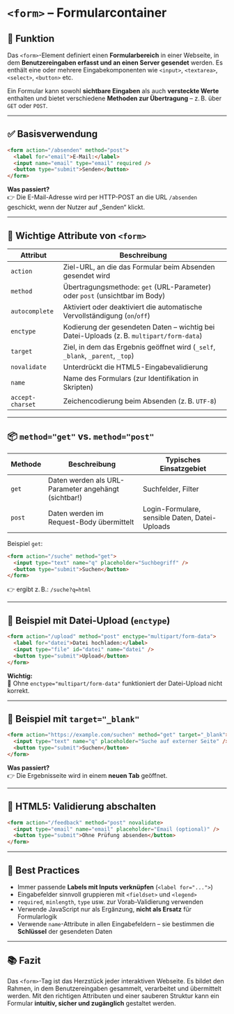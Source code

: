 # `<form>` – Formularcontainer

## 🧩 Funktion

Das `<form>`-Element definiert einen **Formularbereich** in einer Webseite, in dem **Benutzereingaben erfasst und an einen Server gesendet** werden. Es enthält eine oder mehrere Eingabekomponenten wie `<input>`, `<textarea>`, `<select>`, `<button>` etc.

Ein Formular kann sowohl **sichtbare Eingaben** als auch **versteckte Werte** enthalten und bietet verschiedene **Methoden zur Übertragung** – z. B. über `GET` oder `POST`.

---

## ✅ Basisverwendung

```html
<form action="/absenden" method="post">
  <label for="email">E-Mail:</label>
  <input name="email" type="email" required />
  <button type="submit">Senden</button>
</form>
```

**Was passiert?**  
👉 Die E-Mail-Adresse wird per HTTP-POST an die URL `/absenden` geschickt, wenn der Nutzer auf „Senden“ klickt.

---

## 🔧 Wichtige Attribute von `<form>`

| Attribut        | Beschreibung |
|-----------------|--------------|
| `action`        | Ziel-URL, an die das Formular beim Absenden gesendet wird |
| `method`        | Übertragungsmethode: `get` (URL-Parameter) oder `post` (unsichtbar im Body) |
| `autocomplete`  | Aktiviert oder deaktiviert die automatische Vervollständigung (`on`/`off`) |
| `enctype`       | Kodierung der gesendeten Daten – wichtig bei Datei-Uploads (z. B. `multipart/form-data`) |
| `target`        | Ziel, in dem das Ergebnis geöffnet wird (`_self`, `_blank`, `_parent`, `_top`) |
| `novalidate`    | Unterdrückt die HTML5-Eingabevalidierung |
| `name`          | Name des Formulars (zur Identifikation in Skripten) |
| `accept-charset`| Zeichencodierung beim Absenden (z. B. `UTF-8`) |

---

## 📦 `method="get"` vs. `method="post"`

| Methode | Beschreibung | Typisches Einsatzgebiet |
|--------|---------------|--------------------------|
| `get`  | Daten werden als URL-Parameter angehängt (sichtbar!) | Suchfelder, Filter |
| `post` | Daten werden im Request-Body übermittelt | Login-Formulare, sensible Daten, Datei-Uploads |

Beispiel `get`:

```html
<form action="/suche" method="get">
  <input type="text" name="q" placeholder="Suchbegriff" />
  <button type="submit">Suchen</button>
</form>
```

👉 ergibt z. B.: `/suche?q=html`

---

## 🧪 Beispiel mit Datei-Upload (`enctype`)

```html
<form action="/upload" method="post" enctype="multipart/form-data">
  <label for="datei">Datei hochladen:</label>
  <input type="file" id="datei" name="datei" />
  <button type="submit">Upload</button>
</form>
```

**Wichtig:**  
📌 Ohne `enctype="multipart/form-data"` funktioniert der Datei-Upload nicht korrekt.

---

## 🎯 Beispiel mit `target="_blank"`

```html
<form action="https://example.com/suchen" method="get" target="_blank">
  <input type="text" name="q" placeholder="Suche auf externer Seite" />
  <button type="submit">Suchen</button>
</form>
```

**Was passiert?**  
👉 Die Ergebnisseite wird in einem **neuen Tab** geöffnet.

---

## 🧠 HTML5: Validierung abschalten

```html
<form action="/feedback" method="post" novalidate>
  <input type="email" name="email" placeholder="Email (optional)" />
  <button type="submit">Ohne Prüfung absenden</button>
</form>
```

---

## 🧾 Best Practices

- Immer passende **Labels mit Inputs verknüpfen** (`<label for="...">`)
- Eingabefelder sinnvoll gruppieren mit `<fieldset>` und `<legend>`
- `required`, `minlength`, `type` usw. zur Vorab-Validierung verwenden
- Verwende JavaScript nur als Ergänzung, **nicht als Ersatz** für Formularlogik
- Verwende `name`-Attribute in allen Eingabefeldern – sie bestimmen die **Schlüssel** der gesendeten Daten

---

## 📚 Fazit

Das `<form>`-Tag ist das Herzstück jeder interaktiven Webseite. Es bildet den Rahmen, in dem Benutzereingaben gesammelt, verarbeitet und übermittelt werden. Mit den richtigen Attributen und einer sauberen Struktur kann ein Formular **intuitiv, sicher und zugänglich** gestaltet werden.
